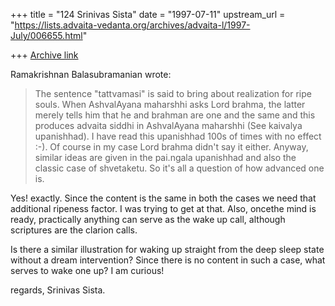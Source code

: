 +++
title = "124 Srinivas Sista"
date = "1997-07-11"
upstream_url = "https://lists.advaita-vedanta.org/archives/advaita-l/1997-July/006655.html"

+++
[Archive link](https://lists.advaita-vedanta.org/archives/advaita-l/1997-July/006655.html)

Ramakrishnan Balasubramanian wrote:
> 
> The sentence "tattvamasi" is said to bring about realization for ripe
> souls. When AshvalAyana maharshhi asks Lord brahma, the latter merely
> tells him that he and brahman are one and the same and this produces
> advaita siddhi in AshvalAyana maharshhi (See kaivalya upanishhad). I
> have read this upanishhad 100s of times with no effect :-). Of course in
> my case Lord brahma didn't say it either. Anyway, similar ideas are
> given in the pai.ngala upanishhad and also the classic case of
> shvetaketu. So it's all a question of how advanced one is.
> 

Yes! exactly. Since the content is the same in both the cases we
need that additional ripeness factor. I was trying to get at that.
Also, oncethe mind is ready, practically anything can serve as the
wake up call, although scriptures are the clarion calls. 

Is there a similar illustration for waking up straight from the 
deep sleep state without a dream intervention? Since there is no 
content in such a case, what serves to wake one up? I am curious!

regards,
Srinivas Sista.

